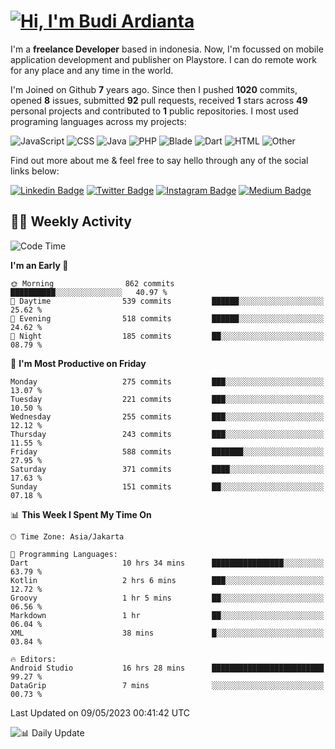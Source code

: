 # [![Hi, I'm Budi Ardianta](https://readme-typing-svg.herokuapp.com?size=24&vCenter=true&lines=%F0%9F%91%8B+Hi%2C+I'm+Budi+Ardianta+;%F0%9F%92%BB+Android+And+Web+Developer+)](https://git.io/typing-svg)

I'm a **freelance Developer** based in indonesia. Now, I'm focussed on mobile application development and publisher on Playstore. I can do remote work for any place and any time in the world.

I'm Joined on Github **7** years ago. Since then I pushed **1020** commits, opened **8** issues, submitted **92** pull requests, received **1** stars across **49** personal projects and contributed to **1** public repositories.
I most used programing languages across my projects:

![JavaScript](https://img.shields.io/badge/-JavaScript-%23f1e05a?style=flat&logo=JavaScript&logoColor=white)
![CSS](https://img.shields.io/badge/-CSS-%23563d7c?style=flat&logo=CSS&logoColor=white)
![Java](https://img.shields.io/badge/-Java-%23b07219?style=flat&logo=Java&logoColor=white)
![PHP](https://img.shields.io/badge/-PHP-%234F5D95?style=flat&logo=PHP&logoColor=white)
![Blade](https://img.shields.io/badge/-Blade-%23f7523f?style=flat&logo=Blade&logoColor=white)
![Dart](https://img.shields.io/badge/-Dart-%2300B4AB?style=flat&logo=Dart&logoColor=white)
![HTML](https://img.shields.io/badge/-HTML-%23e34c26?style=flat&logo=HTML&logoColor=white)
![Other](https://img.shields.io/badge/-Other-%23ededed?style=flat&logo=Other&logoColor=white)

Find out more about me & feel free to say hello through any of the social links below:

[![Linkedin Badge](https://img.shields.io/badge/-budiardianata-blue?style=flat&logo=Linkedin&logoColor=white&link=https://www.linkedin.com/in/budiardianata/)](https://www.linkedin.com/in/budiardianata/)
[![Twitter Badge](https://img.shields.io/badge/-budiardianata-%231DA1F2.svg?style=flat&logo=twitter&logoColor=white&link=https://www.twitter.com/budiardianata)](https://www.linkedin.com/in/budiardianata/)
[![Instagram Badge](https://img.shields.io/badge/-budiardianata-purple?style=flat&logo=instagram&logoColor=white&link=https://instagram.com/budiardianata/)](https://instagram.com/budiardianata)
[![Medium Badge](https://img.shields.io/badge/-@budiardianata-%2312100E.svg?style=flat&logo=Medium&logoColor=white&link=https://medium.com/@budiardianata/)](https://medium.com/@budiardianata)

## 👨‍💻 Weekly Activity
<!--START_SECTION:waka-->
![Code Time](http://img.shields.io/badge/Code%20Time-1%2C683%20hrs%2052%20mins-blue)

**I'm an Early 🐤** 

```text
🌞 Morning                862 commits         ██████████░░░░░░░░░░░░░░░   40.97 % 
🌆 Daytime                539 commits         ██████░░░░░░░░░░░░░░░░░░░   25.62 % 
🌃 Evening                518 commits         ██████░░░░░░░░░░░░░░░░░░░   24.62 % 
🌙 Night                  185 commits         ██░░░░░░░░░░░░░░░░░░░░░░░   08.79 % 
```
📅 **I'm Most Productive on Friday** 

```text
Monday                   275 commits         ███░░░░░░░░░░░░░░░░░░░░░░   13.07 % 
Tuesday                  221 commits         ███░░░░░░░░░░░░░░░░░░░░░░   10.50 % 
Wednesday                255 commits         ███░░░░░░░░░░░░░░░░░░░░░░   12.12 % 
Thursday                 243 commits         ███░░░░░░░░░░░░░░░░░░░░░░   11.55 % 
Friday                   588 commits         ███████░░░░░░░░░░░░░░░░░░   27.95 % 
Saturday                 371 commits         ████░░░░░░░░░░░░░░░░░░░░░   17.63 % 
Sunday                   151 commits         ██░░░░░░░░░░░░░░░░░░░░░░░   07.18 % 
```


📊 **This Week I Spent My Time On** 

```text
🕑︎ Time Zone: Asia/Jakarta

💬 Programming Languages: 
Dart                     10 hrs 34 mins      ████████████████░░░░░░░░░   63.79 % 
Kotlin                   2 hrs 6 mins        ███░░░░░░░░░░░░░░░░░░░░░░   12.72 % 
Groovy                   1 hr 5 mins         ██░░░░░░░░░░░░░░░░░░░░░░░   06.56 % 
Markdown                 1 hr                ██░░░░░░░░░░░░░░░░░░░░░░░   06.04 % 
XML                      38 mins             █░░░░░░░░░░░░░░░░░░░░░░░░   03.84 % 

🔥 Editors: 
Android Studio           16 hrs 28 mins      █████████████████████████   99.27 % 
DataGrip                 7 mins              ░░░░░░░░░░░░░░░░░░░░░░░░░   00.73 % 
```


 Last Updated on 09/05/2023 00:41:42 UTC
<!--END_SECTION:waka-->

![📊 Daily Update](https://github.com/budiardianata/budiardianata/actions/workflows/update-activity.yml/badge.svg)
